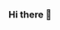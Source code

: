 ### Hi there 👋

<!--
**Kinshuk0/kinshuk0** is a ✨ _special_ ✨ repository because its `README.md` (this file) appears on your GitHub profile.

Here are some ideas to get you started:

- 🔭 I’m currently working on quantum physics
- 🌱 I’m currently learning ML,DSA,DMRG
- 👯 I’m looking to collaborate on Anything related to my domain
- 🤔 I’m looking for help with ML
- 💬 Ask me about Anything
- 📫 How to reach me: 007kinshuk@gmail.com
- 😄 Pronouns: ...
- ⚡ Fun fact: I have adam
-->

